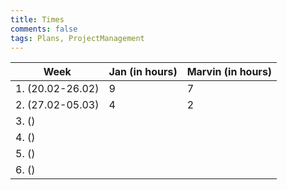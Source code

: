 ```yaml
---
title: Times
comments: false
tags: Plans, ProjectManagement
---
```


| Week             | Jan (in hours) | Marvin (in hours) |
| ---------------- | -------------- | ----------------- |
| 1. (20.02-26.02) | 9              | 7                 |
| 2. (27.02-05.03) | 4              | 2                 |
| 3. ()            |                |                   |
| 4. ()            |                |                   |
| 5. ()            |                |                   |
| 6. ()            |                |                   |


